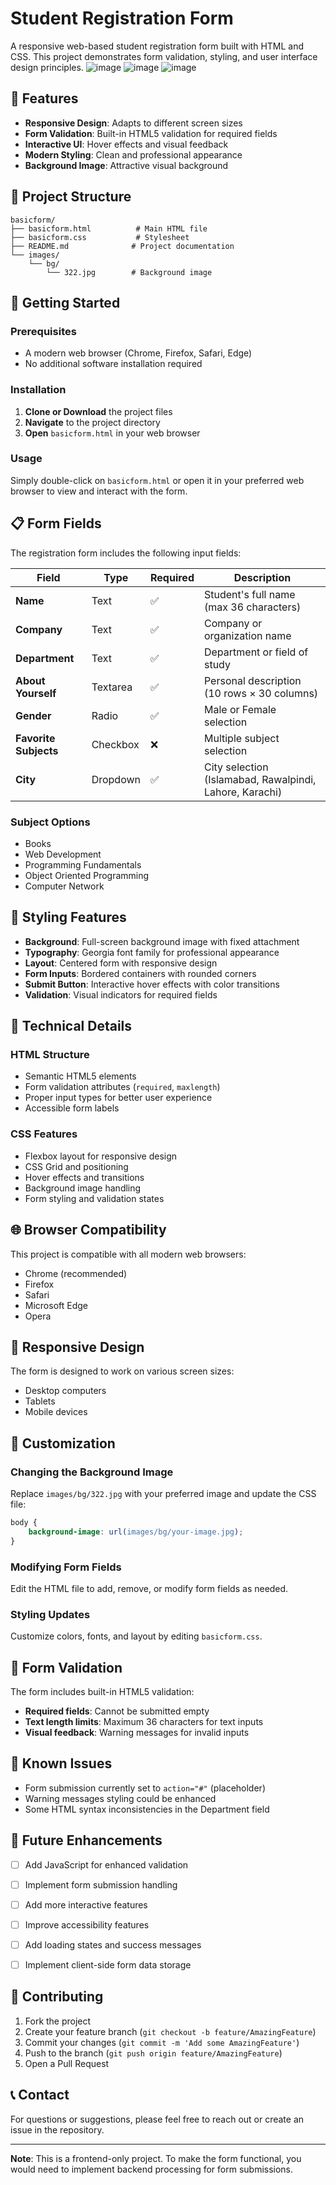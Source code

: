 # Student Registration Form
A responsive web-based student registration form built with HTML and CSS. This project demonstrates form validation, styling, and user interface design principles.
![image](https://github.com/user-attachments/assets/68f96c32-210c-4c74-8b29-48d0f348cdbb)
![image](https://github.com/user-attachments/assets/dd26b137-1af9-4175-bfbf-e998fbb95830)
![image](https://github.com/user-attachments/assets/321abda8-e43b-4213-a493-2a7c1910e867)

## 🌟 Features

- **Responsive Design**: Adapts to different screen sizes
- **Form Validation**: Built-in HTML5 validation for required fields
- **Interactive UI**: Hover effects and visual feedback
- **Modern Styling**: Clean and professional appearance
- **Background Image**: Attractive visual background

## 📁 Project Structure

```
basicform/
├── basicform.html          # Main HTML file
├── basicform.css           # Stylesheet
├── README.md              # Project documentation
└── images/
    └── bg/
        └── 322.jpg        # Background image
```

## 🚀 Getting Started

### Prerequisites

- A modern web browser (Chrome, Firefox, Safari, Edge)
- No additional software installation required

### Installation

1. **Clone or Download** the project files
2. **Navigate** to the project directory
3. **Open** `basicform.html` in your web browser

### Usage

Simply double-click on `basicform.html` or open it in your preferred web browser to view and interact with the form.

## 📋 Form Fields

The registration form includes the following input fields:

| Field | Type | Required | Description |
|-------|------|----------|-------------|
| **Name** | Text | ✅ | Student's full name (max 36 characters) |
| **Company** | Text | ✅ | Company or organization name |
| **Department** | Text | ✅ | Department or field of study |
| **About Yourself** | Textarea | ✅ | Personal description (10 rows × 30 columns) |
| **Gender** | Radio | ✅ | Male or Female selection |
| **Favorite Subjects** | Checkbox | ❌ | Multiple subject selection |
| **City** | Dropdown | ✅ | City selection (Islamabad, Rawalpindi, Lahore, Karachi) |

### Subject Options
- Books
- Web Development
- Programming Fundamentals
- Object Oriented Programming
- Computer Network

## 🎨 Styling Features

- **Background**: Full-screen background image with fixed attachment
- **Typography**: Georgia font family for professional appearance
- **Layout**: Centered form with responsive design
- **Form Inputs**: Bordered containers with rounded corners
- **Submit Button**: Interactive hover effects with color transitions
- **Validation**: Visual indicators for required fields

## 🔧 Technical Details

### HTML Structure
- Semantic HTML5 elements
- Form validation attributes (`required`, `maxlength`)
- Proper input types for better user experience
- Accessible form labels

### CSS Features
- Flexbox layout for responsive design
- CSS Grid and positioning
- Hover effects and transitions
- Background image handling
- Form styling and validation states

## 🌐 Browser Compatibility

This project is compatible with all modern web browsers:
- Chrome (recommended)
- Firefox
- Safari
- Microsoft Edge
- Opera

## 📱 Responsive Design

The form is designed to work on various screen sizes:
- Desktop computers
- Tablets
- Mobile devices

## 🔧 Customization

### Changing the Background Image
Replace `images/bg/322.jpg` with your preferred image and update the CSS file:

```css
body {
    background-image: url(images/bg/your-image.jpg);
}
```

### Modifying Form Fields
Edit the HTML file to add, remove, or modify form fields as needed.

### Styling Updates
Customize colors, fonts, and layout by editing `basicform.css`.

## 📝 Form Validation

The form includes built-in HTML5 validation:
- **Required fields**: Cannot be submitted empty
- **Text length limits**: Maximum 36 characters for text inputs
- **Visual feedback**: Warning messages for invalid inputs

## 🐛 Known Issues

- Form submission currently set to `action="#"` (placeholder)
- Warning messages styling could be enhanced
- Some HTML syntax inconsistencies in the Department field

## 🚀 Future Enhancements

- [ ] Add JavaScript for enhanced validation
- [ ] Implement form submission handling
- [ ] Add more interactive features
- [ ] Improve accessibility features
- [ ] Add loading states and success messages
- [ ] Implement client-side form data storage


## 🤝 Contributing

1. Fork the project
2. Create your feature branch (`git checkout -b feature/AmazingFeature`)
3. Commit your changes (`git commit -m 'Add some AmazingFeature'`)
4. Push to the branch (`git push origin feature/AmazingFeature`)
5. Open a Pull Request

## 📞 Contact

For questions or suggestions, please feel free to reach out or create an issue in the repository.

---

**Note**: This is a frontend-only project. To make the form functional, you would need to implement backend processing for form submissions.

